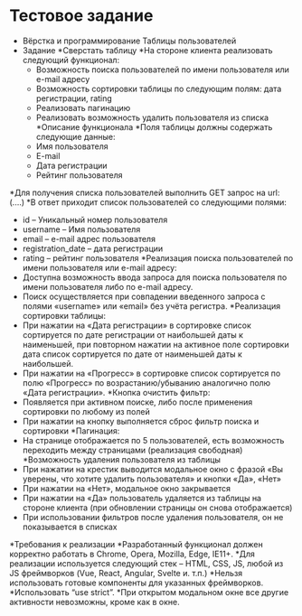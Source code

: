 # Тестовое задание

* Вёрстка и программирование Таблицы пользователей
* Задание
  *Сверстать таблицу
  *На стороне клиента реализовать следующий функционал:
  * Возможность поиска пользователей по имени пользователя или e-mail адресу
  * Возможность сортировки таблицы по следующим полям: дата регистрации, rating
  * Реализовать пагинацию 
  * Реализовать возможность удалить пользователя из списка
*Описание функционала
  *Поля таблицы должны содержать следующие данные: 
  *  Имя пользователя
  *  E-mail
  *  Дата регистрации
  *  Рейтинг пользователя

*Для получения списка пользователей выполнить GET запрос на  url: (....)
*В ответ приходит список пользователей со следующими полями:
  *  id – Уникальный номер пользователя
  *  username – Имя пользователя
  *  email – e-mail адрес пользователя
  *  registration_date – дата регистрации
  *  rating – рейтинг пользователя
  *Реализация поиска пользователей по имени пользователя или e-mail адресу:
  *  Доступна возможность ввода запроса для поиска пользователя по имени пользователя либо по e-mail адресу.
  *  Поиск осуществляется при совпадении введенного запроса с полями  «username» или «email» без учёта регистра.
  *Реализация сортировки таблицы:
  *  При нажатии на «Дата регистрации» в сортировке список сортируется по дате регистрации от наибольшей даты к наименьшей, при повторном нажатии на активное поле сортировки дата список сортируется по дате от наименьшей даты к наибольшей.
  *  При нажатии на «Прогресс» в сортировке список сортируется по полю «Прогресс» по возрастанию/убыванию аналогично полю «Дата регистрации».
*Кнопка очистить фильтр:
   * Появляется при активном поиске, либо после применения сортировки по любому из полей
  *  При нажатии на кнопку выполняется сброс фильтр поиска и сортировки
*Пагинация:
 *  На странице отображается по 5 пользователей, есть возможность переходить между страницами (реализация свободная)
*Возможность удаления пользователя из таблицы
 *   При нажатии на крестик выводится модальное окно с фразой «Вы уверены, что хотите удалить пользователя» и кнопки «Да», «Нет»
 *   При нажатии на «Нет», модальное окно закрывается
 *   При нажатии на «Да» пользователь удаляется из таблицы на стороне клиента (при обновлении страницы он снова отображается)
 *   При использовании фильтров после удаления пользователя, он не показывается в списках

*Требования к реализации
 *Разработанный функционал должен корректно работать в Chrome, Opera, Mozilla, Edge, IE11+.
 *Для реализации используется следующий стек – HTML, CSS, JS, любой из JS фреймворков (Vue, React, Angular, Svelte и. т.п.)
 *Нельзя использовать готовые компоненты для указанных фреймворков.
 *Использовать “use strict”.
 *При открытом модальном окне все другие активности невозможны, кроме как в окне.
